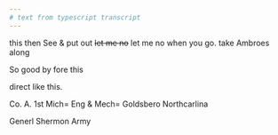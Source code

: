 ```yaml
---
# text from typescript transcript
---
```

this then See & put out ~~let me no~~ let me no when you go. take Ambroes along 

So good by fore this

direct like this.

Co. A. 1st Mich= Eng & Mech= Goldsbero Northcarlina 

Generl Shermon Army